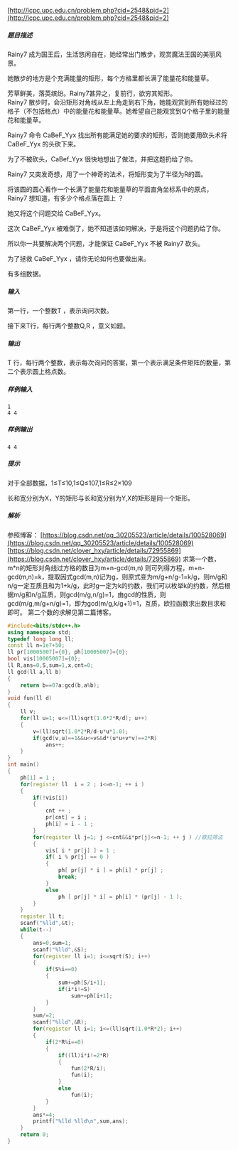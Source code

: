 [http://icpc.upc.edu.cn/problem.php?cid=2548&pid=2](http://icpc.upc.edu.cn/problem.php?cid=2548&pid=2)
##### 题目描述
Rainy7 成为国王后，生活悠闲自在，她经常出门散步，观赏魔法王国的美丽风景。

她散步的地方是个充满能量的矩形，每个方格里都长满了能量花和能量草。

芳草鲜美，落英缤纷。Rainy7甚异之，复前行，欲穷其矩形。    
Rainy7 散步时，会沿矩形对角线从左上角走到右下角，她能观赏到所有她经过的格子（不包括格点）中的能量花和能量草。她希望自己能观赏到Q个格子里的能量花和能量草。

Rainy7 命令 CaBeF_Yyx 找出所有能满足她的要求的矩形，否则她要用砍头术将 CaBeF_Yyx 的头砍下来。

为了不被砍头，CaBef_Yyx 很快地想出了做法，并把这题扔给了你。

Rainy7 又突发奇想，用了一个神奇的法术，将矩形变为了半径为R的圆。

将该圆的圆心看作一个长满了能量花和能量草的平面直角坐标系中的原点，Rainy7 想知道，有多少个格点落在圆上 ？

她又将这个问题交给 CaBeF_Yyx。

这次 CaBeF_Yyx 被难倒了，她不知道该如何解决，于是将这个问题扔给了你。

所以你一共要解决两个问题，才能保证 CaBeF_Yyx 不被 Rainy7 砍头。

为了拯救 CaBeF_Yyx ，请你无论如何也要做出来。

有多组数据。
##### 输入
第一行，一个整数T ，表示询问次数。

接下来T行，每行两个整数Q,R ，意义如题。
##### 输出
T 行，每行两个整数，表示每次询问的答案，第一个表示满足条件矩阵的数量，第二个表示圆上格点数。
##### 样例输入
```
1
4 4
```
##### 样例输出
```
4 4
```
##### 提示
对于全部数据，1≤T≤10,1≤Q≤107,1≤R≤2×109

长和宽分别为X，Y的矩形与长和宽分别为Y,X的矩形是同一个矩形。
##### 解析
参照博客：
[https://blog.csdn.net/qq_30205523/article/details/100528069](https://blog.csdn.net/qq_30205523/article/details/100528069)
[https://blog.csdn.net/clover_hxy/article/details/72955869](https://blog.csdn.net/clover_hxy/article/details/72955869)
求第一个数，m*n的矩形对角线过方格的数目为m+n-gcd(m,n)
则可列得方程，m+n-gcd(m,n)=k，提取因式gcd(m,n)记为g，则原式变为m/g+n/g-1=k/g，则m/g和n/g一定互质且和为1+k/g，此时g一定为k的约数，我们可以枚举k的约数，然后根据m/g和n/g互质，则gcd(m/g,n/g)=1，由gcd的性质，则gcd(m/g,m/g+n/g)=1，即为gcd(m/g,k/g+1)=1，互质，欧拉函数求出数目求和即可。
第二个数的求解见第二篇博客。
```cpp
#include<bits/stdc++.h>
using namespace std;
typedef long long ll;
const ll n=1e7+50;
ll pr[10005007]={0}, ph[10005007]={0};
bool vis[10005007]={0};
ll R,ans=0,S,sum=1,x,cnt=0;
ll gcd(ll a,ll b)
{
    return b==0?a:gcd(b,a%b);
}
void fun(ll d)
{
    ll v;
    for(ll u=1; u<=(ll)sqrt(1.0*2*R/d); u++)
    {
        v=(ll)sqrt(1.0*2*R/d-u*u*1.0);
        if(gcd(v,u)==1&&u<=v&&d*(u*u+v*v)==2*R)
            ans++;
    }
}
int main()
{
    ph[1] = 1 ;
    for(register ll  i = 2 ; i<=n-1; ++ i )
    {
        if(!vis[i])
        {
            cnt ++ ;
            pr[cnt] = i ;
            ph[i] = i - 1 ;
        }
        for(register ll j=1; j <=cnt&&i*pr[j]<=n-1; ++ j ) //欧拉筛法
        {
            vis[ i * pr[j] ] = 1 ;
            if( i % pr[j] == 0 )
            {
                ph[ pr[j] * i ] = ph[i] * pr[j] ;
                break;
            }
            else
                ph [ pr[j] * i] = ph[i] * (pr[j] - 1 );
        }
    }
    register ll t;
    scanf("%lld",&t);
    while(t--)
    {
        ans=0,sum=1;
        scanf("%lld",&S);
        for(register ll i=1; i<=sqrt(S); i++)
        {
            if(S%i==0)
            {
                sum+=ph[S/i+1];
                if(i*i!=S)
                    sum+=ph[i+1];
            }
        }
        sum/=2;
        scanf("%lld",&R);
        for(register ll i=1; i<=(ll)sqrt(1.0*R*2); i++)
        {
            if(2*R%i==0)
            {
                if((ll)i*i!=2*R)
                {
                    fun(2*R/i);
                    fun(i);
                }
                else
                    fun(i);
            }
        }
        ans*=4;
        printf("%lld %lld\n",sum,ans);
    }
    return 0;
}
```

